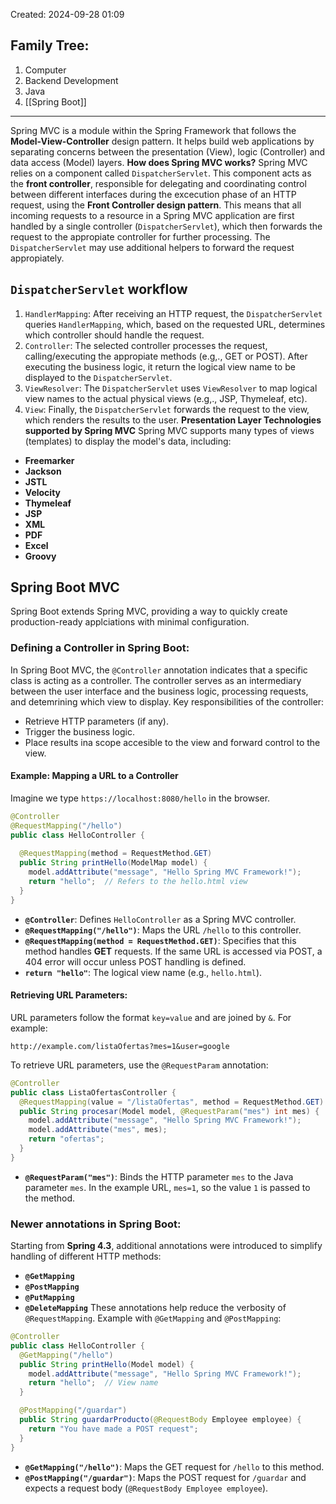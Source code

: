 Created: 2024-09-28 01:09
## Family Tree:
1. Computer
2. Backend Development
3. Java
4. [[Spring Boot]]
-- -
Spring MVC is a module within the Spring Framework that follows the **Model-View-Controller** design pattern. It helps build web applications by separating concerns between the presentation (View), logic (Controller) and data access (Model) layers.
**How does Spring MVC works?**
Spring MVC relies on a component called `DispatcherServlet`. This component acts as the **front controller**, responsible for delegating and coordinating control between different interfaces during the excecution phase of an HTTP request, using the **Front Controller design pattern**.
This means that all incoming requests to a resource in a Spring MVC application are first handled by a single controller (`DispatcherServlet`), which then forwards the request to the appropiate controller for further processing.
The `DispatcherServlet` may use additional helpers to forward the request appropiately.
## `DispatcherServlet` workflow
1. `HandlerMapping`:
   After receiving an HTTP request, the `DispatcherServlet` queries `HandlerMapping`, which, based on the requested URL, determines which controller should handle the request.
2. `Controller`:
   The selected controller processes the request, calling/executing the appropiate methods (e.g,., GET or POST). After executing the business logic, it return the logical view name to be displayed to the `DispatcherServlet`.
3. `ViewResolver`:
   The `DispatcherServlet` uses `ViewResolver` to map logical view names to the actual physical views (e.g,., JSP, Thymeleaf, etc).
4. `View`:
   Finally, the `DispatcherServlet` forwards the request to the view, which renders the results to the user.
**Presentation Layer Technologies supported by Spring MVC**
Spring MVC supports many types of views (templates) to display the model's data, including:
- **Freemarker**
- **Jackson**
- **JSTL**
- **Velocity**
- **Thymeleaf**
- **JSP**
- **XML**
- **PDF**
- **Excel**
- **Groovy**
## Spring Boot MVC
Spring Boot extends Spring MVC, providing a way to quickly create production-ready applciations with minimal configuration.
### Defining a Controller in Spring Boot:
In Spring Boot MVC, the `@Controller` annotation indicates that a specific class is acting as a controller. The controller serves as an intermediary between the user interface and the business logic, processing requests, and detemrining which view to display.
Key responsibilities of the controller:
- Retrieve HTTP parameters (if any).
- Trigger the business logic.
- Place results ina scope accesible to the view and forward control to the view.
#### Example: Mapping a URL to a Controller
Imagine we type `https://localhost:8080/hello` in the browser.
```java
@Controller
@RequestMapping("/hello")
public class HelloController {
  
  @RequestMapping(method = RequestMethod.GET)
  public String printHello(ModelMap model) {
    model.addAttribute("message", "Hello Spring MVC Framework!");
    return "hello";  // Refers to the hello.html view
  }
}
```
- **`@Controller`**: Defines `HelloController` as a Spring MVC controller.
- **`@RequestMapping("/hello")`**: Maps the URL `/hello` to this controller.
- **`@RequestMapping(method = RequestMethod.GET)`**: Specifies that this method handles **GET** requests. If the same URL is accessed via POST, a 404 error will occur unless POST handling is defined.
- **`return "hello"`**: The logical view name (e.g., `hello.html`).
#### Retrieving URL Parameters:
URL parameters follow the format `key=value` and are joined by `&`. For example:
```
http://example.com/listaOfertas?mes=1&user=google
```
To retrieve URL parameters, use the `@RequestParam` annotation:
```java
@Controller
public class ListaOfertasController {
  @RequestMapping(value = "/listaOfertas", method = RequestMethod.GET)
  public String procesar(Model model, @RequestParam("mes") int mes) {
    model.addAttribute("message", "Hello Spring MVC Framework!");
    model.addAttribute("mes", mes);
    return "ofertas";
  }
}
```
- **`@RequestParam("mes")`**: Binds the HTTP parameter `mes` to the Java parameter `mes`. In the example URL, `mes=1`, so the value `1` is passed to the method.
### Newer annotations in Spring Boot:
Starting from **Spring 4.3**, additional annotations were introduced to simplify handling of different HTTP methods:
- **`@GetMapping`**
- **`@PostMapping`**
- **`@PutMapping`**
- **`@DeleteMapping`**
These annotations help reduce the verbosity of `@RequestMapping`.
Example with `@GetMapping` and `@PostMapping`:
```java
@Controller
public class HelloController {
  @GetMapping("/hello")
  public String printHello(Model model) {
    model.addAttribute("message", "Hello Spring MVC Framework!");
    return "hello";  // View name
  }

  @PostMapping("/guardar")
  public String guardarProducto(@RequestBody Employee employee) {
    return "You have made a POST request";
  }
}
```
- **`@GetMapping("/hello")`**: Maps the GET request for `/hello` to this method.
- **`@PostMapping("/guardar")`**: Maps the POST request for `/guardar` and expects a request body (`@RequestBody Employee employee`).